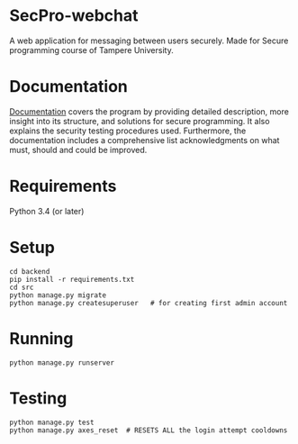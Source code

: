 # SecPro-webchat
A web application for messaging between users securely. Made for Secure programming course of Tampere University.

# Documentation
[Documentation](Documentation.pdf)
covers the program by providing detailed description, more insight into its structure, and solutions for secure programming. It also explains the security testing procedures used. Furthermore, the documentation includes a comprehensive list acknowledgments on what must, should and could be improved.


# Requirements
Python 3.4 (or later)

# Setup
```
cd backend
pip install -r requirements.txt
cd src
python manage.py migrate
python manage.py createsuperuser   # for creating first admin account
```

# Running
```
python manage.py runserver
```

# Testing
```
python manage.py test
python manage.py axes_reset  # RESETS ALL the login attempt cooldowns
```
